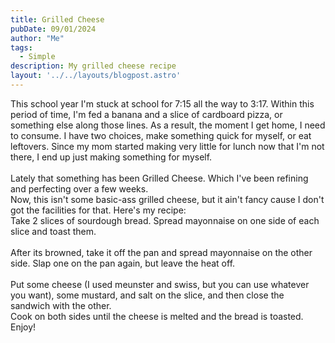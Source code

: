 ```yaml
---
title: Grilled Cheese
pubDate: 09/01/2024
author: "Me"
tags:
  - Simple
description: My grilled cheese recipe
layout: '../../layouts/blogpost.astro'
---
```



This school year I'm stuck at school for 7:15 all the way to 3:17. Within this period of time, I'm fed a banana and a slice of cardboard pizza, or something else along those lines. As a result, the moment I get home, I need to consume. I have two choices, make something quick for myself, or eat leftovers. Since my mom started making very little for lunch now that I'm not there, I end up just making something for myself.  
<br/>
Lately that something has been Grilled Cheese. Which I've been refining and perfecting over a few weeks. 
<br/>
Now, this isn't some basic-ass grilled cheese, but it ain't fancy cause I don't got the facilities for that. Here's my recipe: 
<br/>
  Take 2 slices of sourdough bread. Spread mayonnaise on one side of each slice and toast them.  
  <br/>
  After its browned, take it off the pan and spread mayonnaise on the other side. Slap one on the pan again, but leave the heat off.  
  <br/>
  Put some cheese (I used meunster and swiss, but you can use whatever you want), some mustard, and salt on the slice, and then close the sandwich with the other.
  <br/>
  Cook on both sides until the cheese is melted and the bread is toasted. 
  <br/>
  Enjoy! 


